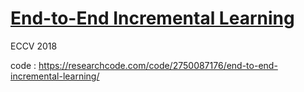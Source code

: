 # [End-to-End Incremental Learning](https://arxiv.org/abs/1807.09536)


ECCV 2018

code : https://researchcode.com/code/2750087176/end-to-end-incremental-learning/